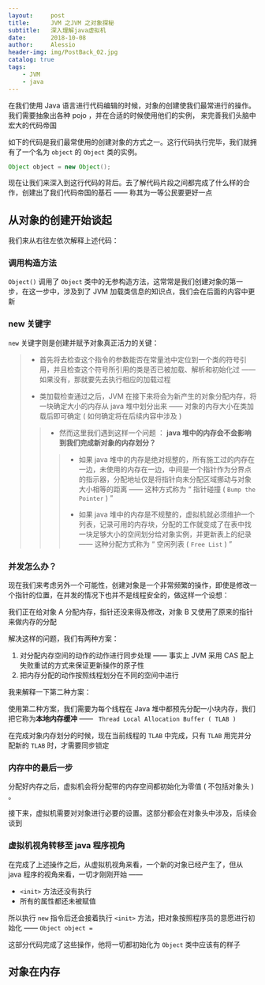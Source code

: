 ```yaml
---
layout:     post
title:      JVM 之JVM 之对象探秘
subtitle:   深入理解java虚拟机 
date:       2018-10-08
author:     Alessio
header-img: img/PostBack_02.jpg
catalog: true
tags:
    - JVM
    - java
---
```

在我们使用 Java 语言进行代码编辑的时候，对象的创建使我们最常进行的操作。我们需要抽象出各种 pojo ，并在合适的时候使用他们的实例， 来完善我们头脑中宏大的代码帝国

如下的代码是我们最常使用的创建对象的方式之一。这行代码执行完毕，我们就拥有了一个名为 `object` 的 `Object` 类的实例。

```java
Object object = new Object();
```

现在让我们来深入到这行代码的背后。去了解代码片段之间都完成了什么样的合作，创建出了我们代码帝国的基石 —— 称其为一等公民要更好一点

## 从对象的创建开始谈起

我们来从右往左依次解释上述代码：

### 调用构造方法
`Object()` 调用了 `Object` 类中的无参构造方法，这常常是我们创建对象的第一步，在这一步中，涉及到了 JVM 加载类信息的知识点，我们会在后面的内容中更新

### new 关键字
`new` 关键字则是创建并赋予对象真正活力的关键：

>- 首先将去检查这个指令的参数能否在常量池中定位到一个类的符号引用，并且检查这个符号所引用的类是否已被加载、解析和初始化过 —— 如果没有，那就要先去执行相应的加载过程
>
>- 类加载检查通过之后，JVM 在接下来将会为新产生的对象分配内存，将一块确定大小的内存从 java 堆中划分出来 —— 对象的内存大小在类加载后即可确定 ( 如何确定将在后续内容中涉及 )
>>    
>>    - 然而这里我们遇到这样一个问题 ： **java 堆中的内存会不会影响到我们完成新对象的内存划分？**
>>    
>>>  - 如果 java 堆中的内存是绝对规整的，所有施工过的内存在一边，未使用的内存在一边，中间是一个指针作为分界点的指示器，分配地址仅是将指针向未分配区域挪动与对象大小相等的距离 —— 这种方式称为 “ 指针碰撞 (  ` Bump the Pointer ` ) ” 
>>>    
>>>  - 如果 java 堆中的内存是不规整的，虚拟机就必须维护一个列表，记录可用的内存块，分配的工作就变成了在表中找一块足够大小的空间划分给对象实例，并更新表上的纪录 —— 这种分配方式称为 “ 空闲列表 ( ` Free List ` ) ”

### 并发怎么办？

现在我们来考虑另外一个可能性，创建对象是一个非常频繁的操作，即使是修改一个指针的位置，在并发的情况下也并不是线程安全的，做这样一个设想：

我们正在给对象 A 分配内存，指针还没来得及修改，对象 B 又使用了原来的指针来做内存的分配

解决这样的问题，我们有两种方案：

1. 对分配内存空间的动作的动作进行同步处理 —— 事实上 JVM 采用 CAS 配上失败重试的方式来保证更新操作的原子性
2. 把内存分配的动作按照线程划分在不同的空间中进行

我来解释一下第二种方案：

使用第二种方案，我们需要为每个线程在 Java 堆中都预先分配一小块内存，我们把它称为**本地内存缓冲** —— ` Thread Local Allocation Buffer ( TLAB )`

在完成对象内存划分的时候，现在当前线程的 `TLAB` 中完成，只有 ` TLAB `  用完并分配新的 ` TLAB ` 时，才需要同步锁定

### 内存中的最后一步

分配好内存之后，虚拟机会将分配带的内存空间都初始化为零值 ( 不包括对象头 ) 。

接下来，虚拟机需要对对象进行必要的设置。这部分都会在对象头中涉及，后续会谈到

### 虚拟机视角转移至 java 程序视角

在完成了上述操作之后，从虚拟机视角来看，一个新的对象已经产生了，但从 java 程序的视角来看，一切才刚刚开始 —— 

- `<init>` 方法还没有执行
- 所有的属性都还未被赋值 

所以执行 ` new ` 指令后还会接着执行 ` <init> ` 方法，把对象按照程序员的意愿进行初始化 —— ` Object object = `

这部分代码完成了这些操作，他将一切都初始化为 `Object` 类中应该有的样子
## 对象在内存